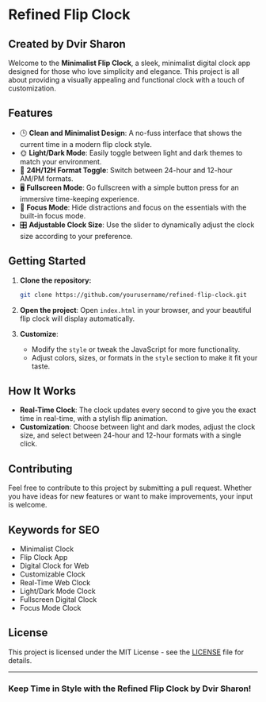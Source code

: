 
# Refined Flip Clock

## Created by Dvir Sharon

Welcome to the **Minimalist Flip Clock**, a sleek, minimalist digital clock app designed for those who love simplicity and elegance. This project is all about providing a visually appealing and functional clock with a touch of customization.

## Features

- 🕒 **Clean and Minimalist Design**: A no-fuss interface that shows the current time in a modern flip clock style.
- 🌞 **Light/Dark Mode**: Easily toggle between light and dark themes to match your environment.
- 🔄 **24H/12H Format Toggle**: Switch between 24-hour and 12-hour AM/PM formats.
- 🖥️ **Fullscreen Mode**: Go fullscreen with a simple button press for an immersive time-keeping experience.
- 🎯 **Focus Mode**: Hide distractions and focus on the essentials with the built-in focus mode.
- 🎛️ **Adjustable Clock Size**: Use the slider to dynamically adjust the clock size according to your preference.

## Getting Started

1. **Clone the repository:**
    ```bash
    git clone https://github.com/yourusername/refined-flip-clock.git
    ```

2. **Open the project**:
    Open `index.html` in your browser, and your beautiful flip clock will display automatically.

3. **Customize**: 
    - Modify the `style` or tweak the JavaScript for more functionality.
    - Adjust colors, sizes, or formats in the `style` section to make it fit your taste.

## How It Works

- **Real-Time Clock**: The clock updates every second to give you the exact time in real-time, with a stylish flip animation.
- **Customization**: Choose between light and dark modes, adjust the clock size, and select between 24-hour and 12-hour formats with a single click.

## Contributing

Feel free to contribute to this project by submitting a pull request. Whether you have ideas for new features or want to make improvements, your input is welcome.

## Keywords for SEO

- Minimalist Clock
- Flip Clock App
- Digital Clock for Web
- Customizable Clock
- Real-Time Web Clock
- Light/Dark Mode Clock
- Fullscreen Digital Clock
- Focus Mode Clock

## License

This project is licensed under the MIT License - see the [LICENSE](LICENSE) file for details.

---

### Keep Time in Style with the Refined Flip Clock by Dvir Sharon!
